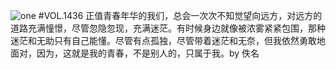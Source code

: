 ![one](http://image.wufazhuce.com/FkpRMcRZGBvp4disJNQz-zngTfnb)
#VOL.1436
正值青春年华的我们，总会一次次不知觉望向远方，对远方的道路充满憧憬，尽管忽隐忽现，充满迷茫。有时候身边就像被浓雾紧紧包围，那种迷茫和无助只有自己能懂。尽管有点孤独，尽管带着迷茫和无奈，但我依然勇敢地面对，因为，这就是我的青春，不是别人的，只属于我。by 佚名